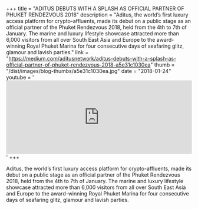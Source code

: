 +++
title = "ADITUS DEBUTS WITH A SPLASH AS OFFICIAL PARTNER OF PHUKET RENDEZVOUS 2018"
description = "Aditus, the world’s first luxury access platform for crypto-affluents, made its debut on a public stage as an official partner of the Phuket Rendezvous 2018, held from the 4th to 7th of January. The marine and luxury lifestyle showcase attracted more than 6,000 visitors from all over South East Asia and Europe to the award-winning Royal Phuket Marina for four consecutive days of seafaring glitz, glamour and lavish parties."
link = "https://medium.com/aditusnetwork/aditus-debuts-with-a-splash-as-official-partner-of-phuket-rendezvous-2018-a5e31c1030ea"
thumb = "/dist/images/blog-thumbs/a5e31c1030ea.jpg"
date = "2018-01-24"
youtube = '<iframe width="100%" height="200" src="https://www.youtube.com/embed/W9gC_fgZBT4?ecver=1" frameborder="0" allow="autoplay; encrypted-media" allowfullscreen></iframe>'
+++

Aditus, the world’s first luxury access platform for crypto-affluents, made its debut on a public stage as an official partner of the Phuket Rendezvous 2018, held from the 4th to 7th of January. The marine and luxury lifestyle showcase attracted more than 6,000 visitors from all over South East Asia and Europe to the award-winning Royal Phuket Marina for four consecutive days of seafaring glitz, glamour and lavish parties.

